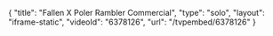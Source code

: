 {
    "title": "Fallen X Poler Rambler Commercial",
    "type": "solo",
    "layout": "iframe-static",
    "videoId": "6378126",
    "url": "\/tvpembed\/6378126"
}